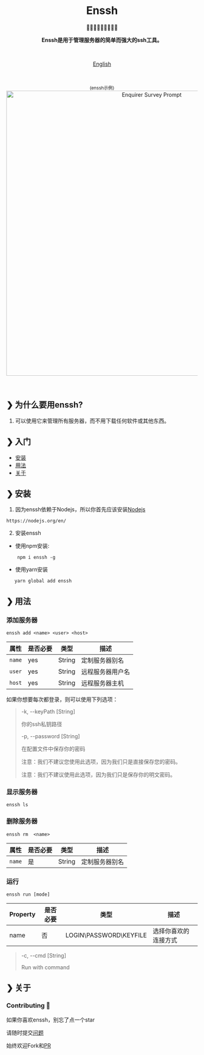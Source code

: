<h1 align="center">Enssh</h1>

<p align="center">
 🤚🤚🏻🤚🏼🤚🏽🤚🏾
</p>
<p align="center">
  <b>Enssh是用于管理服务器的简单而强大的ssh工具。</b><br>
</p>

<br>
<p align="center"><a href="README.md">English</a></p>
<br>
<p align="center">
  <sub>(enssh示例)</sub>
  <img src="https://raw.githubusercontent.com/mattisonchao/enssh/master/doc/img/main.gif" alt="Enquirer Survey Prompt" width="750"><br>
</p>

<br>


## ❯ 为什么要用enssh? 

1. 可以使用它来管理所有服务器，而不用下载任何软件或其他东西。
## ❯ 入门

- [安装](##-安装)
- [用法](#-用法)
- [关于](#-关于)

## ❯ 安装

1. 因为enssh依赖于Nodejs，所以你首先应该安装[Nodejs](https://nodejs.org/en/) 
```http request
https://nodejs.org/en/
```
2. 安装enssh

- 使用npm安装:

``` shell script
    npm i enssh -g
```
- 使用yarn安装 

``` shell script
   yarn global add enssh
```
## ❯ 用法

### 添加服务器

```shell script
enssh add <name> <user> <host>
```
|属性|是否必要|类型| 描述 |
|---|---|---|---|
|`name`|yes|String|定制服务器别名|
|`user`|yes|String|远程服务器用户名|
|`host`|yes|String|远程服务器主机|

如果你想要每次都登录，则可以使用下列选项：

>  -k, --keyPath  [String]
>
>  你的ssh私钥路径
>
>
>  -p, --password  [String]
>
>  在配置文件中保存你的密码
>
>  注意：我们不建议您使用此选项，因为我们只是直接保存您的密码。
>
>  注意：我们不建议使用此选项，因为我们只是保存你的明文密码。

### 显示服务器

```shell script
enssh ls
```
### 删除服务器

```shell script
enssh rm  <name>
```
|属性|是否必要|类型| 描述 |
|---|---|---|---|
|`name`|是|String|定制服务器别名|
### 运行

```shell script
enssh run [mode]
```
|Property|是否必要|类型| 描述 |
|---|---|---|---|
|name|否| LOGIN\PASSWORD\KEYFILE  |选择你喜欢的连接方式|
>  -c, --cmd  [String]
>
>  Run with command

## ❯ 关于
### Contributing 👏

如果你喜欢enssh，别忘了点一个star

请随时提交[问题](https://github.com/mattisonchao/enssh)

始终欢迎Fork和[PR](https://github.com/mattisonchao/enssh/pulls)